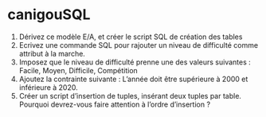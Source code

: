 # canigouSQL

1) Dérivez ce modèle E/A, et créer le script SQL de création des tables
2) Ecrivez une commande SQL pour rajouter un niveau de difficulté comme attribut à la marche.
3) Imposez que le niveau de difficulté prenne une des valeurs suivantes :
Facile, Moyen, Difficile, Compétition
4) Ajoutez la contrainte suivante :
L’année doit être supérieure à 2000 et inférieure à 2020.
5) Créer un script d’insertion de tuples, insérant deux tuples par table.
Pourquoi devrez-vous faire attention à l’ordre d’insertion ?
